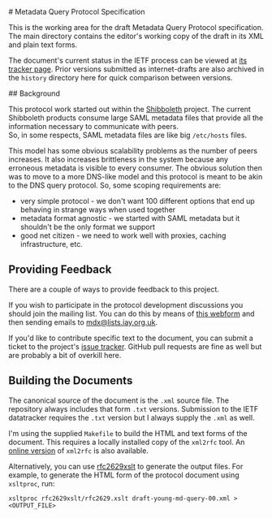 # Metadata Query Protocol Specification

This is the working area for the draft Metadata Query Protocol specification.
The main directory contains the editor's working copy of the draft in its XML
and plain text forms.

The document's current status in the IETF process can be viewed at [its tracker page](https://datatracker.ietf.org/doc/draft-young-md-query/).  Prior versions submitted as internet-drafts are also archived in the `history` directory here for quick comparison between versions.

## Background

This protocol work started out within the [Shibboleth](http://shibboleth.net)
project.  The current Shibboleth products consume large SAML metadata 
files that provide all the information necessary to communicate with peers.  
So, in some respects, SAML metadata files are like big `/etc/hosts` files.

This model has some obvious scalability problems as the number of peers
increases.  It also increases brittleness in the system because any erroneous
metadata is visible to every consumer.
The obvious solution then was to move to a more DNS-like model and
this protocol is meant to be akin to the DNS query protocol.  So, some scoping
requirements are:

* very simple protocol - we don't want 100 different options that end up behaving in strange ways when used together
* metadata format agnostic - we started with SAML metadata but it shouldn't be the only format we support
* good net citizen - we need to work well with proxies, caching infrastructure, etc.

Providing Feedback
------------------
There are a couple of ways to provide feedback to this project.

If you wish to participate in the protocol development discussions  you should
join the mailing list.  You can do this by means of [this webform](http://lists.iay.org.uk/listinfo.cgi/mdx-iay.org.uk)
and then sending emails to [mdx@lists.iay.org.uk](mailto:mdx@lists.iay.org.uk).

If you'd like to contribute specific text to the document, you can submit a 
ticket to the project's [issue tracker](https://github.com/iay/md-query/issues).
GitHub pull requests are fine as well but are probably a bit of overkill here.

Building the Documents
----------------------
The canonical source of the document is the `.xml` source file.  The repository always includes that form `.txt` versions.  Submission to the IETF datatracker requires the `.txt` version but I always supply the `.xml` as well.

I'm using the supplied `Makefile` to build the HTML and text forms of the document.  This requires a locally installed copy of the `xml2rfc` tool.  An [online version](http://xml.resource.org) of `xml2rfc` is also available.

Alternatively, you can use [rfc2629xslt](http://greenbytes.de/tech/webdav/rfc2629xslt/rfc2629xslt.html) to generate the output files.  For example, to generate the HTML form of the protocol document using `xsltproc`, run:

    xsltproc rfc2629xslt/rfc2629.xslt draft-young-md-query-00.xml > <OUTPUT_FILE>



